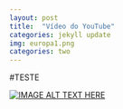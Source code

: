 ```yaml
---
layout: post
title:  "Vídeo do YouTube"
categories: jekyll update
img: europa1.png
categories: two
---
```


#TESTE

[![IMAGE ALT TEXT HERE](https://img.youtube.com/vi/YOUTUBE_VIDEO_ID_HERE/0.jpg)](https://www.youtube.com/watch?v=YOUTUBE_VIDEO_ID_HERE)
